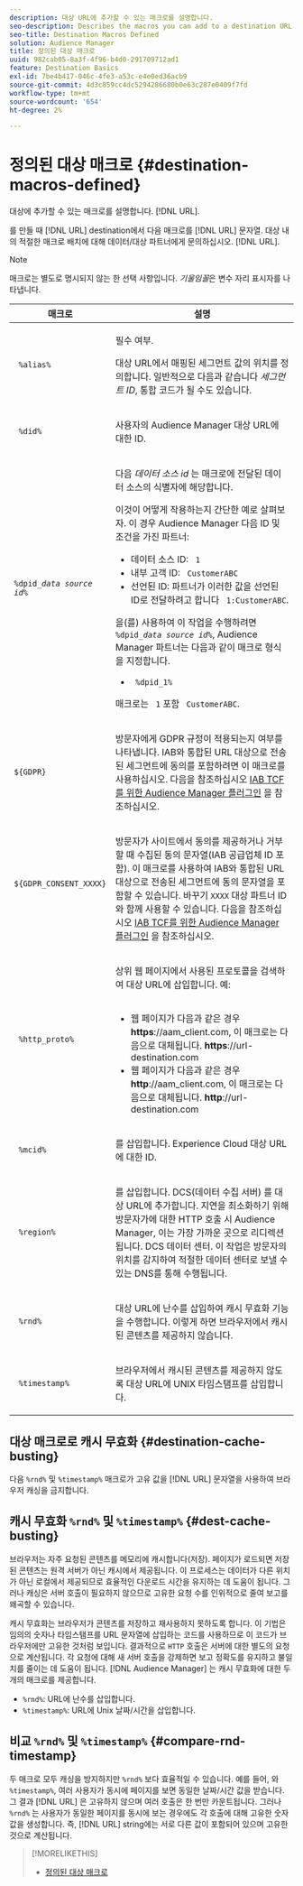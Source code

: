 ```yaml
---
description: 대상 URL에 추가할 수 있는 매크로를 설명합니다.
seo-description: Describes the macros you can add to a destination URL.
seo-title: Destination Macros Defined
solution: Audience Manager
title: 정의된 대상 매크로
uuid: 982cab05-8a3f-4f96-b4d0-291709712ad1
feature: Destination Basics
exl-id: 7be4b417-046c-4fe3-a53c-e4e0ed36acb9
source-git-commit: 4d3c859cc4dc5294286680b0e63c287e0409f7fd
workflow-type: tm+mt
source-wordcount: '654'
ht-degree: 2%

---
```


# 정의된 대상 매크로 {#destination-macros-defined}

대상에 추가할 수 있는 매크로를 설명합니다. [!DNL URL].

<!-- destination-macros.xml -->

를 만들 때 [!DNL URL] destination에서 다음 매크로를 [!DNL URL] 문자열. 대상 내의 적절한 매크로 배치에 대해 데이터/대상 파트너에게 문의하십시오. [!DNL URL].

>[!NOTE]
>
>매크로는 별도로 명시되지 않는 한 선택 사항입니다. *기울임꼴*&#x200B;은 변수 자리 표시자를 나타냅니다.

<table id="table_2C532EFB9DAE41B08714753EBD7DFB05"> 
 <thead> 
  <tr> 
   <th colname="col1" class="entry"> 매크로 </th> 
   <th colname="col2" class="entry"> 설명 </th> 
  </tr> 
 </thead>
 <tbody> 
  <tr> 
   <td colname="col1"> <p> <code> %alias%</code> </p> </td> 
   <td colname="col2"> <p>필수 여부. </p> <p>대상 URL에서 매핑된 세그먼트 값의 위치를 정의합니다. 일반적으로 다음과 같습니다 <i>세그먼트 ID</i>, 통합 코드가 될 수도 있습니다. </p> </td> 
  </tr> 
  <tr> 
   <td colname="col1"> <p> <code> %did%</code> </p> </td> 
   <td colname="col2"> <p>사용자의 <span class="keyword"> Audience Manager</span> 대상 URL에 대한 ID. </p> </td> 
  </tr> 
  <tr> 
   <td colname="col1"> <p> <code>%dpid_<i>data source id</i>%</code> </p> </td> 
   <td colname="col2"> <p>다음 <i>데이터 소스 id</i> 는 매크로에 전달된 데이터 소스의 식별자에 해당합니다. </p> <p>이것이 어떻게 작용하는지 간단한 예로 살펴보자. 이 경우 <span class="keyword"> Audience Manager</span> 다음 ID 및 조건을 가진 파트너: </p> 
    <ul id="ul_697508B437EB4090B121AFA5D519AFBE"> 
     <li id="li_32D9F72A7D1543A892DC7E1529E98A96">데이터 소스 ID: <code> 1</code> </li> 
     <li id="li_099F5B63D2244B5AADA9B26CB6152E6B">내부 고객 ID: <code> CustomerABC</code> </li> 
     <li id="li_0D9FE501C16444DDB388C8E934E5A8C6">선언된 ID: 파트너가 이러한 값을 선언된 ID로 전달하려고 합니다 <code> 1:CustomerABC</code>. </li> 
    </ul> <p>을(를) 사용하여 이 작업을 수행하려면 <code>%dpid_<i>data source id</i>%</code>, <span class="keyword"> Audience Manager</span> 파트너는 다음과 같이 매크로 형식을 지정합니다. </p> 
    <ul class="simplelist"> 
     <li> <code> %dpid_1%</code> </li> 
    </ul> <p>매크로는 <code> 1</code> 포함 <code> CustomerABC</code>. </p> </td> 
  </tr> 
  <tr>
    <td><p><code>${GDPR}</code></p></td>
    <td><p>방문자에게 GDPR 규정이 적용되는지 여부를 나타냅니다. IAB와 통합된 URL 대상으로 전송된 세그먼트에 동의를 포함하려면 이 매크로를 사용하십시오. 다음을 참조하십시오 <a href="../../overview/data-security-and-privacy/aam-iab-plugin.md">IAB TCF를 위한 Audience Manager 플러그인</a> 을 참조하십시오.</p></td>
  </tr>
   <tr>
    <td><code>${GDPR_CONSENT_XXXX}</code></p></td>
    <td><p>방문자가 사이트에서 동의를 제공하거나 거부할 때 수집된 동의 문자열(IAB 공급업체 ID 포함). 이 매크로를 사용하여 IAB와 통합된 URL 대상으로 전송된 세그먼트에 동의 문자열을 포함할 수 있습니다. 바꾸기 <code>XXXX</code> 대상 파트너 ID와 함께 사용할 수 있습니다. 다음을 참조하십시오 <a href="../../overview/data-security-and-privacy/aam-iab-plugin.md">IAB TCF를 위한 Audience Manager 플러그인</a> 을 참조하십시오. </p></td>
  </tr>
  <tr> 
   <td colname="col1"> <p><code> %http_proto%</code> </p> </td> 
   <td colname="col2"> <p>상위 웹 페이지에서 사용된 프로토콜을 검색하여 대상 URL에 삽입합니다. 예:
     <br> 
     <ul id="ul_026F56EC46E94D9EB1153557C0F65325"> 
      <li id="li_B41EF140CC274CB68FE7213DD8B908C0">웹 페이지가 다음과 같은 경우 <b>https</b>://aam_client.com, 이 매크로는 다음으로 대체됩니다. <b>https</b>://url-destination.com </li> 
      <li id="li_BDCD6EA69B004A92BA6981952341BD77">웹 페이지가 다음과 같은 경우 <b>http</b>://aam_client.com, 이 매크로는 다음으로 대체됩니다. <b>http</b>://url-destination.com </li> 
     </ul> </p> </td> 
  </tr> 
  <tr> 
   <td colname="col1"> <p><code> %mcid%</code> </p> </td> 
   <td colname="col2"> <p>를 삽입합니다. <span class="keyword"> Experience Cloud</span> 대상 URL에 대한 ID. </p> </td> 
  </tr> 
  <tr> 
   <td colname="col1"> <p><code> %region%</code> </p> </td> 
   <td colname="col2"> <p>를 삽입합니다. <span class="wintitle"> DCS(데이터 수집 서버)</span> 를 대상 URL에 추가합니다. 지연을 최소화하기 위해 방문자가에 대한 HTTP 호출 시 <span class="keyword"> Audience Manager</span>, 이는 가장 가까운 곳으로 리디렉션됩니다. <span class="wintitle"> DCS</span> 데이터 센터. 이 작업은 방문자의 위치를 감지하여 적절한 데이터 센터로 보낼 수 있는 DNS를 통해 수행됩니다. </p> </td> 
  </tr> 
  <tr> 
   <td colname="col1"> <p> <code> %rnd%</code> </p> </td> 
   <td colname="col2"> <p>대상 URL에 난수를 삽입하여 캐시 무효화 기능을 수행합니다. 이렇게 하면 브라우저에서 캐시된 콘텐츠를 제공하지 않습니다. </p> </td> 
  </tr> 
  <tr> 
   <td colname="col1"> <p> <code> %timestamp%</code> </p> </td> 
   <td colname="col2"> <p>브라우저에서 캐시된 콘텐츠를 제공하지 않도록 대상 URL에 UNIX 타임스탬프를 삽입합니다. </p> </td> 
  </tr> 
 </tbody> 
</table>

## 대상 매크로로 캐시 무효화 {#destination-cache-busting}

다음 `%rnd%` 및 `%timestamp%` 매크로가 고유 값을 [!DNL URL] 문자열을 사용하여 브라우저 캐싱을 금지합니다.

## 캐시 무효화 `%rnd%` 및 `%timestamp%` {#dest-cache-busting}

<!-- c_dest_cache_busting.xml -->

브라우저는 자주 요청된 콘텐츠를 메모리에 캐시합니다(저장). 페이지가 로드되면 저장된 콘텐츠는 원격 서버가 아닌 캐시에서 제공됩니다. 이 프로세스는 데이터가 다른 위치가 아닌 로컬에서 제공되므로 효율적인 다운로드 시간을 유지하는 데 도움이 됩니다. 그러나 캐싱은 서버 호출이 필요하지 않으므로 고유한 요청 수를 인위적으로 줄여 보고를 왜곡할 수 있습니다.

캐시 무효화는 브라우저가 콘텐츠를 저장하고 재사용하지 못하도록 합니다. 이 기법은 임의의 숫자나 타임스탬프를 URL 문자열에 삽입하는 코드를 사용하므로 이 코드가 브라우저에만 고유한 것처럼 보입니다. 결과적으로 `HTTP` 호출은 서버에 대한 별도의 요청으로 계산됩니다. 각 요청에 대해 새 서버 호출을 강제하면 보고 정확도를 유지하고 불일치를 줄이는 데 도움이 됩니다. [!DNL Audience Manager] 는 캐시 무효화에 대한 두 개의 매크로를 제공합니다.

* `%rnd%`: URL에 난수를 삽입합니다.
* `%timestamp%`: URL에 Unix 날짜/시간을 삽입합니다.

## 비교 `%rnd%` 및 `%timestamp%` {#compare-rnd-timestamp}

두 매크로 모두 캐싱을 방지하지만 `%rnd%` 보다 효율적일 수 있습니다. 예를 들어, 와 `%timestamp%`, 여러 사용자가 동시에 페이지를 보면 동일한 날짜/시간 값을 받습니다. 그 결과 [!DNL URL] 은 고유하지 않으며 여러 호출은 한 번만 카운트됩니다. 그러나 `%rnd%` 는 사용자가 동일한 페이지를 동시에 보는 경우에도 각 호출에 대해 고유한 숫자 값을 생성합니다. 즉, [!DNL URL] string에는 서로 다른 값이 포함되어 있으며 고유한 것으로 계산됩니다.

>[!MORELIKETHIS]
>
>* [정의된 대상 매크로](../../features/destinations/destination-macros.md#destination-macros-defined)

